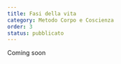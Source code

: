 ```yaml
---
title: Fasi della vita
category: Metodo Corpo e Coscienza
order: 3
status: pubblicato
---
```


Coming soon